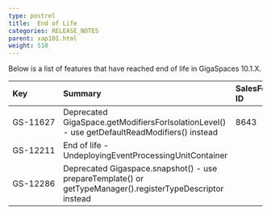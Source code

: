 ```yaml
---
type: postrel
title:  End of Life
categories: RELEASE_NOTES
parent: xap101.html
weight: 510
---
```




Below is a list of features that have reached end of life in GigaSpaces 10.1.X.




| Key | Summary | SalesForce ID | Platform/s |
|:-------|:------|:------------|:----------|
| GS-11627 | Deprecated GigaSpace.getModifiersForIsolationLevel() - use getDefaultReadModifiers() instead | 8643 | All |
| <nobr>GS-12211</nobr> | End of life - UndeployingEventProcessingUnitContainer |  | Java |
| GS-12286 | Deprecated Gigaspace.snapshot() - use prepareTemplate() or getTypeManager().registerTypeDescriptor instead | | Java |

